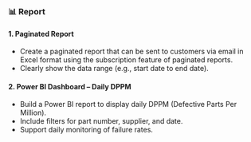 ### 📊 Report

#### 1. Paginated Report

- Create a paginated report that can be sent to customers via email in Excel format using the subscription feature of paginated reports.  
- Clearly show the data range (e.g., start date to end date).

#### 2. Power BI Dashboard – Daily DPPM

- Build a Power BI report to display daily DPPM (Defective Parts Per Million).  
- Include filters for part number, supplier, and date.  
- Support daily monitoring of failure rates.
